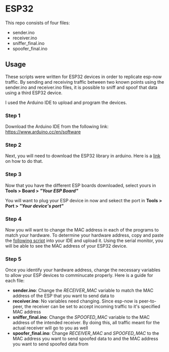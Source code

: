 # ESP32

This repo consists of four files:
- sender.ino
- receiver.ino
- sniffer_final.ino
- spoofer_final.ino

## Usage

These scripts were written for ESP32 devices in order to replicate esp-now traffic.
By sending and receiving traffic between two known points using the sender.ino and receiver.ino files,
it is possible to sniff and spoof that data using a third ESP32 device.

I used the Arduino IDE to upload and program the devices.

### Step 1

Download the Arduino IDE from the following link:
https://www.arduino.cc/en/software

### Step 2

Next, you will need to download the ESP32 library in arduino. Here is a [link](https://randomnerdtutorials.com/installing-the-esp32-board-in-arduino-ide-windows-instructions/) on how to do that.

### Step 3

Now that you have the different ESP boards downloaded, select yours in **Tools > Board > *"Your ESP Board"***

You will want to plug your ESP device in now and sekect the port in **Tools > Port > *"Your device's port"***

### Step 4
Now you will want to change the MAC address in each of the programs to match your hardware. To determine your hardware address, copy and paste the [following script](https://randomnerdtutorials.com/get-change-esp32-esp8266-mac-address-arduino/) into your IDE and upload it. Using the serial monitor, you will be able to see the MAC address of your ESP32 device.

### Step 5

Once you identify your hardware address, change the necessary variables to allow your ESP devices to comminucate properly. Here is a guide for each file:
- **sender.ino**: Change the *RECEIVER_MAC* variable to match the MAC address of the ESP that you want to send data to
- **receiver.ino**: No variables need changing. Since esp-now is peer-to-peer, the receiver can be set to accept incoming traffic to it's specified MAC address
- **sniffer_final.ino**: Change the *SPOOFED_MAC* variable to the MAC address of the intended receiver. By doing this, all traffic meant for the actual receiver will go to you as well
- **spoofer_final.ino**: Change *RECEIVER_MAC* and *SPOOFED_MAC* to the MAC address you want to send spoofed data to and the MAC address you want to send spoofed data from